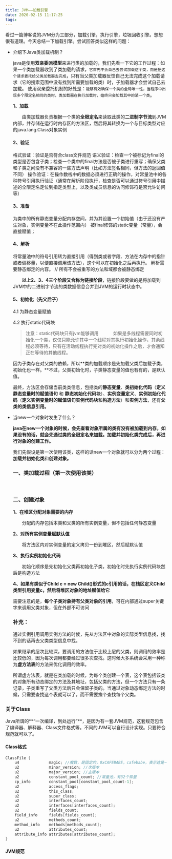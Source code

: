 ```yaml
---
title: JVM——加载引擎
date: 2020-02-15 11:17:25
tags:
---
```


看过一篇博客说的JVM分为三部分，加载引擎，执行引擎，垃圾回收引擎。想想很有道理。今天总结一下加载引擎。尝试回答类似这样的问题：

+ 介绍下Java类加载机制？

  java是使用**双亲委派模型**来进行类的加载的，我们先看一下它的工作过程：如果一个类加载器收到了类加载的请求，`它首先不会自己去尝试加载这个类，而是把这个请求委托给父类加载器去完成`，只有当父类加载器反馈自己无法完成这个加载请求（它的搜索范围中没有找到所需要加载的类）时，子加载器才会尝试自己去加载。
  使用双亲委托机制的好处是：`能够有效确保一个类的全局唯一性，当程序中出现多个限定名相同的类时，类加载器在执行加载时，始终只会加载其中的某一个类`。

  

  **1、加载**

  　　由类加载器负责根据一个类的**全限定名**来读取此类的**二进制字节流**到JVM内部，并存储在运行时内存区的方法区，然后将其转换为一个与目标类型对应的java.lang.Class对象实例

  #### 2、验证

  格式验证：验证是否符合class文件规范
  语义验证：检查一个被标记为final的类型是否包含子类；检查一个类中的final方法是否被子类进行重写；确保父类和子类之间没有不兼容的一些方法声明（比如方法签名相同，但方法的返回值不同）
  操作验证：在操作数栈中的数据必须进行正确的操作，对常量池中的各种符号引用执行验证（通常在解析阶段执行，检查是否可以通过符号引用中描述的全限定名定位到指定类型上，以及类成员信息的访问修饰符是否允许访问等）

  #### 3、准备

  为类中的所有静态变量分配内存空间，并为其设置一个初始值（由于还没有产生对象，实例变量不在此操作范围内）
  被final修饰的static变量（常量），会直接赋值；

  #### 4、解析

  将常量池中的符号引用转为直接引用（得到类或者字段、方法在内存中的指针或者偏移量，以便直接调用该方法），这个可以在初始化之后再执行。
  解析需要静态绑定的内容。 // 所有不会被重写的方法和域都会被静态绑定

  　　**以上2、3、4三个阶段又合称为链接阶段**，链接阶段要做的是将加载到JVM中的二进制字节流的类数据信息合并到JVM的运行时状态中。

  #### 5、初始化（先父后子）

  4.1 为静态变量赋值

  4.2 执行static代码块

  > 注意：static代码块只有jvm能够调用
  > 　　　如果是多线程需要同时初始化一个类，仅仅只能允许其中一个线程对其执行初始化操作，其余线程必须等待，只有在活动线程执行完对类的初始化操作之后，才会通知正在等待的其他线程。

   

  因为子类存在对父类的依赖，所以**类的加载顺序是先加载父类后加载子类，初始化也一样。**不过，父类初始化时，子类静态变量的值也有有的，是默认值。

  最终，方法区会存储当前类类信息，包括类的**静态变量**、**类初始化代码**（**定义静态变量时的赋值语句** 和 **静态初始化代码块**）、**实例变量定义**、**实例初始化代码**（**定义实例变量时的赋值语句实例代码块**和**构造方法**）和**实例方法**，还有**父类的类信息引用。**

   

+ 当new一个对象时发生了什么？

  **java在new一个对象的时候，会先查看对象所属的类有没有被加载到内存，如果没有的话，就会先通过类的全限定名来加载。加载并初始化类完成后，再进行对象的创建工作。**

  我们先假设是第一次使用该类，这样的话new一个对象就可以分为两个过程：**加载并初始化类**和**创建对象。**

  ### 一、类加载过程（第一次使用该类）

  　　

  ### 二、创建对象

  **1、在堆区分配对象需要的内存**

  　　分配的内存包括本类和父类的所有实例变量，但不包括任何静态变量

  **2、对所有实例变量赋默认值**

  　　将方法区内对实例变量的定义拷贝一份到堆区，然后赋默认值

  **3、执行实例初始化代码**

  　　初始化顺序是先初始化父类再初始化子类，初始化时先执行实例代码块然后是构造方法

  **4、如果有类似于Child c = new Child()形式的c引用的话，在栈区定义Child类型引用变量c，然后将堆区对象的地址赋值给它**

   

  需要注意的是，**每个子类对象持有父类对象的引用**，可在内部通过super关键字来调用父类对象，但在外部不可访问

   

  ### 补充：

  通过实例引用调用实例方法的时候，先从方法区中对象的实际类型信息找，找不到的话再去父类类型信息中找。

  如果继承的层次比较深，要调用的方法位于比较上层的父类，则调用的效率是比较低的，因为每次调用都要经过很多次查找。这时候大多系统会采用一种称为**虚方法表**的方法来优化调用的效率。

  所谓虚方法表，就是在类加载的时候，为每个类创建一个表，这个表包括该类的对象所有动态绑定的方法及其地址，包括父类的方法，但一个方法只有一条记录，子类重写了父类方法后只会保留子类的。当通过对象动态绑定方法的时候，只需要查找这个表就可以了，而不需要挨个查找每个父类。



### 关于Class

Java所谓的**“一次编译，到处运行”**，是因为有一套JVM规范，这套规范包含了编译器、解释器、Class文件格式等。不同的JVM可以自行设计实现。只要符合规范就可以了。



#### Class格式

```java
ClassFile {
    u4             magic; //魔数，是固定的，0xCAFEBABE，cafebabe，表示这是一个class文件
    u2             minor_version; //次版本
    u2             major_version; //主版本
    u2             constant_pool_count; //常量池，有32个常量
    cp_info        constant_pool[constant_pool_count-1];
    u2             access_flags;
    u2             this_class;
    u2             super_class;
    u2             interfaces_count;
    u2             interfaces[interfaces_count];
    u2             fields_count;
    field_info     fields[fields_count];
    u2             methods_count;
    method_info    methods[methods_count];
    u2             attributes_count;
    attribute_info attributes[attributes_count];
}
```



#### JVM规范

